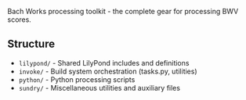 Bach Works processing toolkit - the complete gear for processing BWV scores.

## Structure

- `lilypond/` - Shared LilyPond includes and definitions
- `invoke/`   - Build system orchestration (tasks.py, utilities)  
- `python/`   - Python processing scripts
- `sundry/`   - Miscellaneous utilities and auxiliary files
